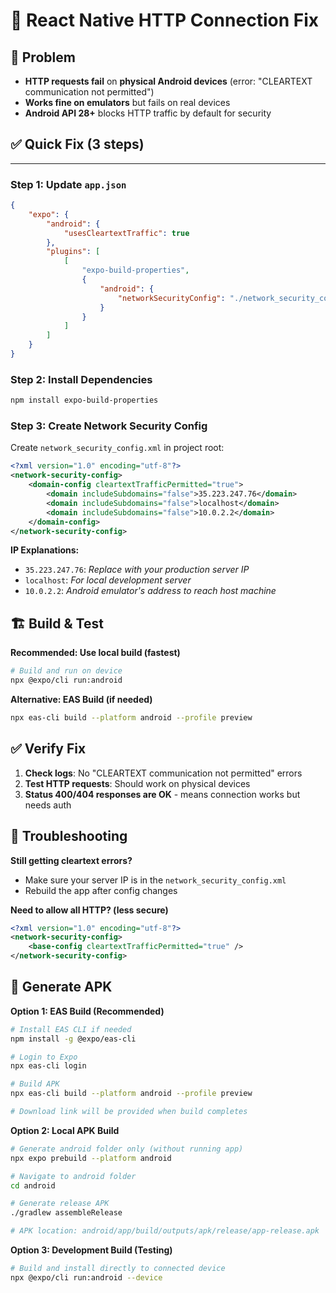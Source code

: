 # 🔧 React Native HTTP Connection Fix

## 🚨 Problem

-   **HTTP requests fail** on **physical Android devices** (error: "CLEARTEXT communication not permitted")
-   **Works fine on emulators** but fails on real devices
-   **Android API 28+** blocks HTTP traffic by default for security

## ✅ Quick Fix (3 steps)

---

### Step 1: Update `app.json`

```json
{
	"expo": {
		"android": {
			"usesCleartextTraffic": true
		},
		"plugins": [
			[
				"expo-build-properties",
				{
					"android": {
						"networkSecurityConfig": "./network_security_config.xml"
					}
				}
			]
		]
	}
}
```

### Step 2: Install Dependencies

```bash
npm install expo-build-properties
```

### Step 3: Create Network Security Config

Create `network_security_config.xml` in project root:

```xml
<?xml version="1.0" encoding="utf-8"?>
<network-security-config>
    <domain-config cleartextTrafficPermitted="true">
        <domain includeSubdomains="false">35.223.247.76</domain>
        <domain includeSubdomains="false">localhost</domain>
        <domain includeSubdomains="false">10.0.2.2</domain>
    </domain-config>
</network-security-config>
```

**IP Explanations:**
- `35.223.247.76`: _Replace with your production server IP_
- `localhost`: _For local development server_
- `10.0.2.2`: _Android emulator's address to reach host machine_

## 🏗️ Build & Test

**Recommended: Use local build (fastest)**

```bash
# Build and run on device
npx @expo/cli run:android
```

**Alternative: EAS Build (if needed)**

```bash
npx eas-cli build --platform android --profile preview
```

## ✅ Verify Fix

1. **Check logs**: No "CLEARTEXT communication not permitted" errors
2. **Test HTTP requests**: Should work on physical devices
3. **Status 400/404 responses are OK** - means connection works but needs auth

## 🔧 Troubleshooting

**Still getting cleartext errors?**

-   Make sure your server IP is in the `network_security_config.xml`
-   Rebuild the app after config changes

**Need to allow all HTTP? (less secure)**

```xml
<?xml version="1.0" encoding="utf-8"?>
<network-security-config>
    <base-config cleartextTrafficPermitted="true" />
</network-security-config>
```

## 📱 Generate APK

**Option 1: EAS Build (Recommended)**

```bash
# Install EAS CLI if needed
npm install -g @expo/eas-cli

# Login to Expo
npx eas-cli login

# Build APK
npx eas-cli build --platform android --profile preview

# Download link will be provided when build completes
```

**Option 2: Local APK Build**

```bash
# Generate android folder only (without running app)
npx expo prebuild --platform android

# Navigate to android folder
cd android

# Generate release APK
./gradlew assembleRelease

# APK location: android/app/build/outputs/apk/release/app-release.apk
```

**Option 3: Development Build (Testing)**

```bash
# Build and install directly to connected device
npx @expo/cli run:android --device
```
